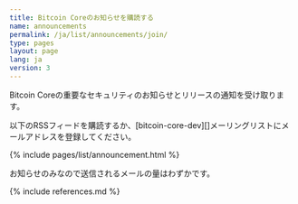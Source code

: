 ```yaml
---
title: Bitcoin Coreのお知らせを購読する
name: announcements
permalink: /ja/list/announcements/join/
type: pages
layout: page
lang: ja
version: 3
---
```

Bitcoin Coreの重要なセキュリティのお知らせとリリースの通知を受け取ります。

以下のRSSフィードを購読するか、[bitcoin-core-dev][]メーリングリストにメールアドレスを登録してください。

{% include pages/list/announcement.html %}
    
お知らせのみなので送信されるメールの量はわずかです。

{% include references.md %}
